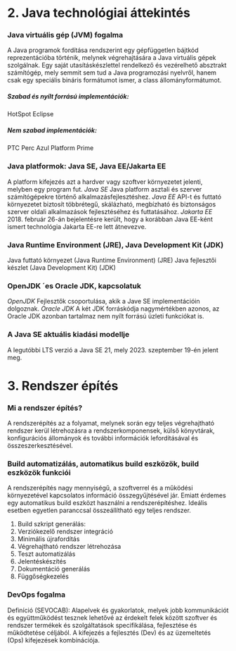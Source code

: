 
# 2. Java technológiai áttekintés
### Java virtuális gép (JVM) fogalma
A Java programok fordítása rendszerint egy gépfüggetlen
bájtkód reprezentációba történik, melynek végrehajtására a
Java virtuális gépek szolgálnak.
 Egy saját utasításkészlettel rendelkező és vezérelhető absztrakt
számítógép, mely semmit sem tud a Java programozási nyelvről, hanem
csak egy speciális bináris formátumot ismer, a class állományformátumot.
##### Szabad és nyílt forrású implementációk:
HotSpot
Eclipse
##### Nem szabad implementációk:
PTC Perc
Azul Platform Prime
### Java platformok: Java SE, Java EE/Jakarta EE
A platform kifejezés azt a hardver vagy szoftver környezetet
jelenti, melyben egy program fut.
*Java SE* Java platform asztali és szerver számítógépekre történő alkalmazásfejlesztéshez.
*Java EE* API-t és futtató környezetet biztosít többrétegű,
skálázható, megbízható és biztonságos szerver
oldali alkalmazások fejlesztéséhez és
futtatásához.
*Jakarta EE* 2018. február 26-án bejelentésre került, hogy a
korábban Java EE-ként ismert technológia
Jakarta EE-re lett átnevezve.
### Java Runtime Environment (JRE), Java Development Kit (JDK)
Java futtató környezet (Java Runtime Environment) (JRE)
Java fejlesztői készlet (Java Development Kit) (JDK)
### OpenJDK ´es Oracle JDK, kapcsolatuk
*OpenJDK* Fejlesztők csoportulása, akik a Jave SE implementációin dolgoznak.
*Oracle JDK* A két JDK forráskódja nagymértékben azonos, az Oracle JDK
azonban tartalmaz nem nyílt forrású üzleti funkciókat is.
### A Java SE aktuális kiadási modellje
A legutóbbi LTS verzió a Java SE 21, mely 2023. szeptember
19-én jelent meg.

# 3. Rendszer építés
### Mi a rendszer építés?
A rendszerépítés az a folyamat, melynek során egy teljes végrehajtható
rendszer kerül létrehozásra a rendszerkomponensek, külső könyvtárak,
konfigurációs állományok és további információk lefordításával és
összeszerkesztésével.
### Build automatizálás, automatikus build eszközök, build eszközök funkciói
A rendszerépítés nagy mennyiségű, a szoftverrel és a működési
környezetével kapcsolatos információ összegyűjtésével jár. Emiatt
érdemes egy automatikus build eszközt használni a rendszerépítéshez.
Ideális esetben egyetlen paranccsal összeállítható egy teljes rendszer.
1. Build szkript generálás:
2. Verziókezelő rendszer integráció
3. Minimális újrafordítás
4. Végrehajtható rendszer létrehozása
5. Teszt automatizálás
6. Jelentéskészítés
7. Dokumentáció generálás
8. Függőségkezelés
### DevOps fogalma
Definíció (SEVOCAB):
Alapelvek és gyakorlatok, melyek jobb kommunikációt és
együttműködést tesznek lehetővé az érdekelt felek között szoftver és
rendszer termékek és szolgáltatások specifikálása, fejlesztése és
működtetése céljából.
A kifejezés a fejlesztés (Dev) és az üzemeltetés (Ops) kifejezések
kombinációja.
